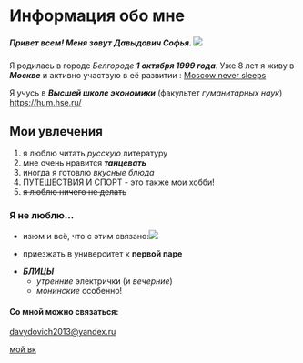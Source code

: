 # Информация обо мне 
##### Привет всем! Меня зовут Давыдович Софья. ![](https://pp.userapi.com/c831309/v831309612/47d7c/6phxPpgbyZ0.jpg)
Я родилась в городе *Белгороде* __*1 октября 1999 года*__. 
Уже 8 лет я живу в **_Москве_** и активно участвую в её развитии : [Moscow never sleeps](https://ag.mos.ru/ "непосредственно здесь")

Я учусь в *__Высшей школе экономики__* (факультет _гуманитарных наук_) https://hum.hse.ru/
## Мои увлечения
1. я люблю читать _русскую_ литературу
2. мне очень нравится **_танцевать_**
3. иногда я готовлю _вкусные блюда_ 
4. ПУТЕШЕСТВИЯ И СПОРТ - это также мои хобби! 
1. ~~я люблю ничего не делать~~
### Я не люблю...
+ изюм и всё, что с этим связано:![](http://pro-zdorov.ru/wp-content/uploads/2015/07/167.jpg)
- приезжать в университет к **первой паре**
+ **_БЛИЦЫ_** 
  - *утренние* электрички (и _вечерние_)
  * *монинские* особенно! 
#### Со мной можно связаться:
<davydovich2013@yandex.ru>

[мой вк](https://vk.com/id433249598) 




